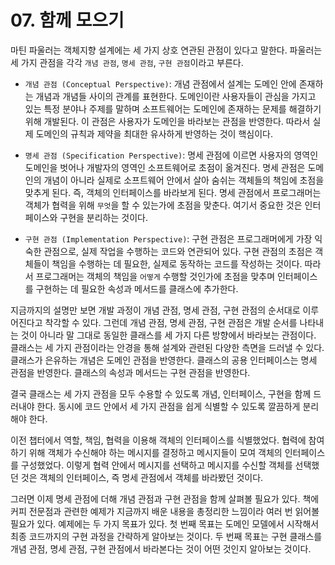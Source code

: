 # 07. 함께 모으기

마틴 파울러는 객체지향 설계에는 세 가지 상호 연관된 관점이 있다고 말한다. 파울러는 세 가지 관점을 각각 `개념 관점`, `명세 관점`, `구현 관점`이라고 부른다.

- `개념 관점 (Conceptual Perspective)`: 개념 관점에서 설계는 도메인 안에 존재하는 개념과 개념들 사이의 관계를 표현한다. 도메인이란 사용자들이 관심을 가지고 있는 특정 분야나 주제를 말하며 소프트웨어는 도메인에 존재하는 문제를 해결하기 위해 개발된다. 이 관점은 사용자가 도메인을 바라보는 관점을 반영한다. 따라서 실제 도메인의 규칙과 제약을 최대한 유사하게 반영하는 것이 핵심이다.

- `명세 관점 (Specification Perspective)`: 명세 관점에 이르면 사용자의 영역인 도메인을 벗어나 개발자의 영역인 소프트웨어로 초점이 옮겨진다. 명세 관점은 도메인의 개념이 아니라 실제로 소프트웨어 안에서 살아 숨쉬는 객체들의 책임에 초점을 맞추게 된다. 즉, 객체의 인터페이스를 바라보게 된다. 명세 관점에서 프로그래머는 객체가 협력을 위해 `무엇`을 할 수 있는가에 초점을 맞춘다. 여기서 중요한 것은 인터페이스와 구현을 분리하는 것이다.

- `구현 관점 (Implementation Perspective)`: 구현 관점은 프로그래머에게 가장 익숙한 관점으로, 실제 작업을 수행하는 코드와 연관되어 있다. 구현 관점의 초점은 객체들이 책임을 수행하는 데 필요한, 실제로 동작하는 코드를 작성하는 것이다. 따라서 프로그래머는 객체의 책임을 `어떻게` 수행할 것인가에 초점을 맞추며 인터페이스를 구현하는 데 필요한 속성과 메서드를 클래스에 추가한다.

지금까지의 설명만 보면 개발 과정이 개념 관점, 명세 관점, 구현 관점의 순서대로 이루어진다고 착각할 수 있다. 그런데 개념 관점, 명세 관점, 구현 관점은 개발 순서를 나타내는 것이 아니라 말 그대로 동일한 클래스를 세 가지 다른 방향에서 바라보는 관점이다. 클래스는 세 가지 관점이라는 안경을 통해 설계와 관련된 다양한 측면을 드러낼 수 있다. 클래스가 은유하는 개념은 도메인 관점을 반영한다. 클래스의 공용 인터페이스는 명세 관점을 반영한다. 클래스의 속성과 메서드는 구현 관점을 반영한다.

결국 클래스는 세 가지 관점을 모두 수용할 수 있도록 개념, 인터페이스, 구현을 함께 드러내야 한다. 동시에 코드 안에서 세 가지 관점을 쉽게 식별할 수 있도록 깔끔하게 분리해야 한다.

이전 챕터에서 역할, 책임, 협력을 이용해 객체의 인터페이스를 식별했었다. 협력에 참여하기 위해 객체가 수신해야 하는 메시지를 결정하고 메시지들이 모여 객체의 인터페이스를 구성했었다. 이렇게 협력 안에서 메시지를 선택하고 메시지를 수신할 객체를 선택했던 것은 객체의 인터페이스, 즉 명세 관점에서 객체를 바라봤던 것이다.

그러면 이제 명세 관점에 더해 개념 관점과 구현 관점을 함께 살펴볼 필요가 있다. 책에 커피 전문점과 관련한 예제가 지금까지 배운 내용을 총정리한 느낌이라 여러 번 읽어볼 필요가 있다. 예제에는 두 가지 목표가 있다. 첫 번째 목표는 도메인 모델에서 시작해서 최종 코드까지의 구현 과정을 간략하게 알아보는 것이다. 두 번째 목표는 구현 클래스를 개념 관점, 명세 관점, 구현 관점에서 바라본다는 것이 어떤 것인지 알아보는 것이다.
